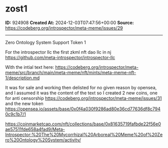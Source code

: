 # zost1

**ID:** 924908
**Created At:** 2024-12-03T07:47:56+00:00
**Source:** https://codeberg.org/introspector/meta-meme/issues/29

---

Zero Ontology System Support Token 1


For the introspector llc the first zkml nft dao llc in nj
https://github.com/meta-introspector/introspector-llc

With the intial text here:
https://codeberg.org/introspector/meta-meme/src/branch/main/meta-meme/nft/mints/meta-meme-nft-1/description.md

It was for sale and working then delisted for no given reason by opensea, and I assumed it was the content of the text so I created 2 new coins,
one for anti censorship https://codeberg.org/introspector/meta-meme/issues/31 and the new token 
https://opensea.io/assets/base/0x0f4a030f9286ad80e36cd77636df8c7940c9c1b7/1

https://coinmarketcap.com/nft/collections/base/0x81635719fafbde22f56e0ae57511fde658a4fad9/Meta-Introspector:%20The%20Mycorrhizal%20Arboreal%20Meme%20of%20Zero%20Ontology%20System/activity/
